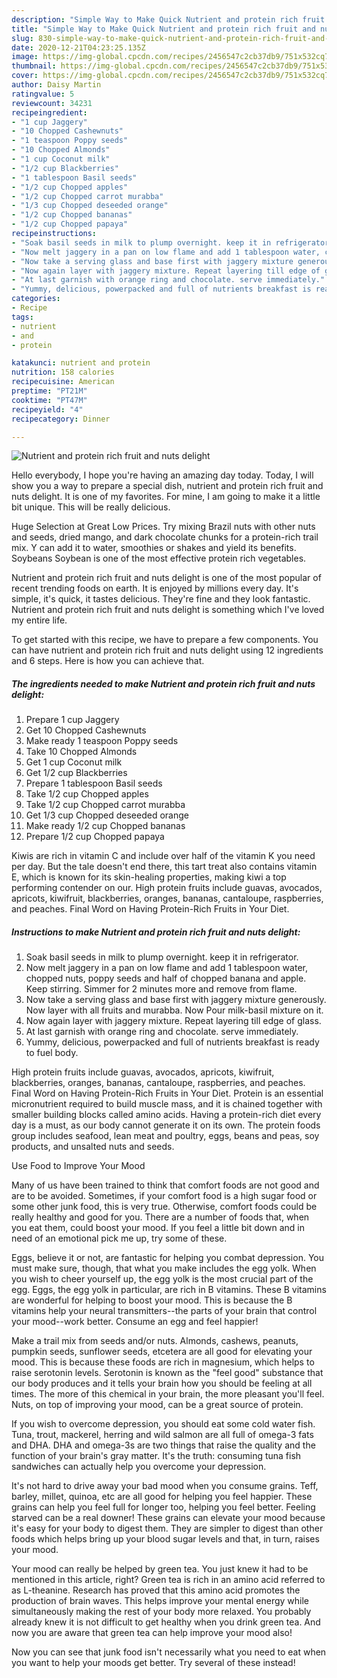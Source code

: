 ```yaml
---
description: "Simple Way to Make Quick Nutrient and protein rich fruit and nuts delight"
title: "Simple Way to Make Quick Nutrient and protein rich fruit and nuts delight"
slug: 830-simple-way-to-make-quick-nutrient-and-protein-rich-fruit-and-nuts-delight
date: 2020-12-21T04:23:25.135Z
image: https://img-global.cpcdn.com/recipes/2456547c2cb37db9/751x532cq70/nutrient-and-protein-rich-fruit-and-nuts-delight-recipe-main-photo.jpg
thumbnail: https://img-global.cpcdn.com/recipes/2456547c2cb37db9/751x532cq70/nutrient-and-protein-rich-fruit-and-nuts-delight-recipe-main-photo.jpg
cover: https://img-global.cpcdn.com/recipes/2456547c2cb37db9/751x532cq70/nutrient-and-protein-rich-fruit-and-nuts-delight-recipe-main-photo.jpg
author: Daisy Martin
ratingvalue: 5
reviewcount: 34231
recipeingredient:
- "1 cup Jaggery"
- "10 Chopped Cashewnuts"
- "1 teaspoon Poppy seeds"
- "10 Chopped Almonds"
- "1 cup Coconut milk"
- "1/2 cup Blackberries"
- "1 tablespoon Basil seeds"
- "1/2 cup Chopped apples"
- "1/2 cup Chopped carrot murabba"
- "1/3 cup Chopped deseeded orange"
- "1/2 cup Chopped bananas"
- "1/2 cup Chopped papaya"
recipeinstructions:
- "Soak basil seeds in milk to plump overnight. keep it in refrigerator."
- "Now melt jaggery in a pan on low flame and add 1 tablespoon water, chopped nuts, poppy seeds and half of chopped banana and apple. Keep stirring. Simmer for 2 minutes more and remove from flame."
- "Now take a serving glass and base first with jaggery mixture generously. Now layer with all fruits and murabba. Now Pour milk-basil mixture on it."
- "Now again layer with jaggery mixture. Repeat layering till edge of glass."
- "At last garnish with orange ring and chocolate. serve immediately."
- "Yummy, delicious, powerpacked and full of nutrients breakfast is ready to fuel body."
categories:
- Recipe
tags:
- nutrient
- and
- protein

katakunci: nutrient and protein 
nutrition: 158 calories
recipecuisine: American
preptime: "PT21M"
cooktime: "PT47M"
recipeyield: "4"
recipecategory: Dinner

---
```



![Nutrient and protein rich fruit and nuts delight](https://img-global.cpcdn.com/recipes/2456547c2cb37db9/751x532cq70/nutrient-and-protein-rich-fruit-and-nuts-delight-recipe-main-photo.jpg)

Hello everybody, I hope you're having an amazing day today. Today, I will show you a way to prepare a special dish, nutrient and protein rich fruit and nuts delight. It is one of my favorites. For mine, I am going to make it a little bit unique. This will be really delicious.

Huge Selection at Great Low Prices. Try mixing Brazil nuts with other nuts and seeds, dried mango, and dark chocolate chunks for a protein-rich trail mix. Y can add it to water, smoothies or shakes and yield its benefits. Soybeans Soybean is one of the most effective protein rich vegetables.

Nutrient and protein rich fruit and nuts delight is one of the most popular of recent trending foods on earth. It is enjoyed by millions every day. It's simple, it's quick, it tastes delicious. They're fine and they look fantastic. Nutrient and protein rich fruit and nuts delight is something which I've loved my entire life.


To get started with this recipe, we have to prepare a few components. You can have nutrient and protein rich fruit and nuts delight using 12 ingredients and 6 steps. Here is how you can achieve that.

<!--inarticleads1-->

##### The ingredients needed to make Nutrient and protein rich fruit and nuts delight:

1. Prepare 1 cup Jaggery
1. Get 10 Chopped Cashewnuts
1. Make ready 1 teaspoon Poppy seeds
1. Take 10 Chopped Almonds
1. Get 1 cup Coconut milk
1. Get 1/2 cup Blackberries
1. Prepare 1 tablespoon Basil seeds
1. Take 1/2 cup Chopped apples
1. Take 1/2 cup Chopped carrot murabba
1. Get 1/3 cup Chopped deseeded orange
1. Make ready 1/2 cup Chopped bananas
1. Prepare 1/2 cup Chopped papaya


Kiwis are rich in vitamin C and include over half of the vitamin K you need per day. But the tale doesn&#39;t end there, this tart treat also contains vitamin E, which is known for its skin-healing properties, making kiwi a top performing contender on our. High protein fruits include guavas, avocados, apricots, kiwifruit, blackberries, oranges, bananas, cantaloupe, raspberries, and peaches. Final Word on Having Protein-Rich Fruits in Your Diet. 

<!--inarticleads2-->

##### Instructions to make Nutrient and protein rich fruit and nuts delight:

1. Soak basil seeds in milk to plump overnight. keep it in refrigerator.
1. Now melt jaggery in a pan on low flame and add 1 tablespoon water, chopped nuts, poppy seeds and half of chopped banana and apple. Keep stirring. Simmer for 2 minutes more and remove from flame.
1. Now take a serving glass and base first with jaggery mixture generously. Now layer with all fruits and murabba. Now Pour milk-basil mixture on it.
1. Now again layer with jaggery mixture. Repeat layering till edge of glass.
1. At last garnish with orange ring and chocolate. serve immediately.
1. Yummy, delicious, powerpacked and full of nutrients breakfast is ready to fuel body.


High protein fruits include guavas, avocados, apricots, kiwifruit, blackberries, oranges, bananas, cantaloupe, raspberries, and peaches. Final Word on Having Protein-Rich Fruits in Your Diet. Protein is an essential micronutrient required to build muscle mass, and it is chained together with smaller building blocks called amino acids. Having a protein-rich diet every day is a must, as our body cannot generate it on its own. The protein foods group includes seafood, lean meat and poultry, eggs, beans and peas, soy products, and unsalted nuts and seeds. 

Use Food to Improve Your Mood


Many of us have been trained to think that comfort foods are not good and are to be avoided. Sometimes, if your comfort food is a high sugar food or some other junk food, this is very true. Otherwise, comfort foods could be really healthy and good for you. There are a number of foods that, when you eat them, could boost your mood. If you feel a little bit down and in need of an emotional pick me up, try some of these.

Eggs, believe it or not, are fantastic for helping you combat depression. You must make sure, though, that what you make includes the egg yolk. When you wish to cheer yourself up, the egg yolk is the most crucial part of the egg. Eggs, the egg yolk in particular, are rich in B vitamins. These B vitamins are wonderful for helping to boost your mood. This is because the B vitamins help your neural transmitters--the parts of your brain that control your mood--work better. Consume an egg and feel happier!

Make a trail mix from seeds and/or nuts. Almonds, cashews, peanuts, pumpkin seeds, sunflower seeds, etcetera are all good for elevating your mood. This is because these foods are rich in magnesium, which helps to raise serotonin levels. Serotonin is known as the "feel good" substance that our body produces and it tells your brain how you should be feeling at all times. The more of this chemical in your brain, the more pleasant you'll feel. Nuts, on top of improving your mood, can be a great source of protein.

If you wish to overcome depression, you should eat some cold water fish. Tuna, trout, mackerel, herring and wild salmon are all full of omega-3 fats and DHA. DHA and omega-3s are two things that raise the quality and the function of your brain's gray matter. It's the truth: consuming tuna fish sandwiches can actually help you overcome your depression. 

It's not hard to drive away your bad mood when you consume grains. Teff, barley, millet, quinoa, etc are all good for helping you feel happier. These grains can help you feel full for longer too, helping you feel better. Feeling starved can be a real downer! These grains can elevate your mood because it's easy for your body to digest them. They are simpler to digest than other foods which helps bring up your blood sugar levels and that, in turn, raises your mood.

Your mood can really be helped by green tea. You just knew it had to be mentioned in this article, right? Green tea is rich in an amino acid referred to as L-theanine. Research has proved that this amino acid promotes the production of brain waves. This helps improve your mental energy while simultaneously making the rest of your body more relaxed. You probably already knew it is not difficult to get healthy when you drink green tea. And now you are aware that green tea can help improve your mood also!

Now you can see that junk food isn't necessarily what you need to eat when you want to help your moods get better. Try several of these instead!

